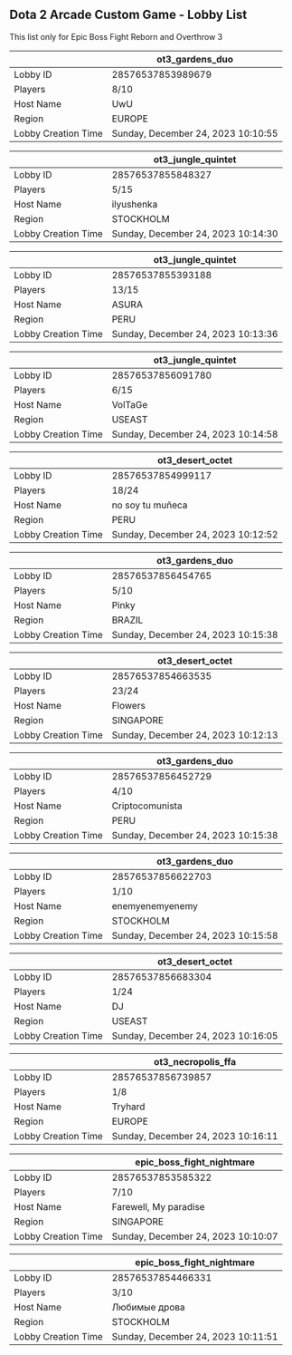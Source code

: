 ## Dota 2 Arcade Custom Game - Lobby List

This list only for Epic Boss Fight Reborn and Overthrow 3

|  | ot3_gardens_duo |
| ------ | ------ |
| Lobby ID | 28576537853989679 |
| Players | 8/10 |
| Host Name | UwU |
| Region | EUROPE |
| Lobby Creation Time | Sunday, December 24, 2023 10:10:55 |


|  | ot3_jungle_quintet |
| ------ | ------ |
| Lobby ID | 28576537855848327 |
| Players | 5/15 |
| Host Name | ilyushenka |
| Region | STOCKHOLM |
| Lobby Creation Time | Sunday, December 24, 2023 10:14:30 |


|  | ot3_jungle_quintet |
| ------ | ------ |
| Lobby ID | 28576537855393188 |
| Players | 13/15 |
| Host Name | ASURA |
| Region | PERU |
| Lobby Creation Time | Sunday, December 24, 2023 10:13:36 |


|  | ot3_jungle_quintet |
| ------ | ------ |
| Lobby ID | 28576537856091780 |
| Players | 6/15 |
| Host Name | VolTaGe |
| Region | USEAST |
| Lobby Creation Time | Sunday, December 24, 2023 10:14:58 |


|  | ot3_desert_octet |
| ------ | ------ |
| Lobby ID | 28576537854999117 |
| Players | 18/24 |
| Host Name | no soy tu muñeca |
| Region | PERU |
| Lobby Creation Time | Sunday, December 24, 2023 10:12:52 |


|  | ot3_gardens_duo |
| ------ | ------ |
| Lobby ID | 28576537856454765 |
| Players | 5/10 |
| Host Name | Pinky |
| Region | BRAZIL |
| Lobby Creation Time | Sunday, December 24, 2023 10:15:38 |


|  | ot3_desert_octet |
| ------ | ------ |
| Lobby ID | 28576537854663535 |
| Players | 23/24 |
| Host Name | Flowers |
| Region | SINGAPORE |
| Lobby Creation Time | Sunday, December 24, 2023 10:12:13 |


|  | ot3_gardens_duo |
| ------ | ------ |
| Lobby ID | 28576537856452729 |
| Players | 4/10 |
| Host Name | Criptocomunista |
| Region | PERU |
| Lobby Creation Time | Sunday, December 24, 2023 10:15:38 |


|  | ot3_gardens_duo |
| ------ | ------ |
| Lobby ID | 28576537856622703 |
| Players | 1/10 |
| Host Name | enemyenemyenemy |
| Region | STOCKHOLM |
| Lobby Creation Time | Sunday, December 24, 2023 10:15:58 |


|  | ot3_desert_octet |
| ------ | ------ |
| Lobby ID | 28576537856683304 |
| Players | 1/24 |
| Host Name | DJ |
| Region | USEAST |
| Lobby Creation Time | Sunday, December 24, 2023 10:16:05 |


|  | ot3_necropolis_ffa |
| ------ | ------ |
| Lobby ID | 28576537856739857 |
| Players | 1/8 |
| Host Name | Tryhard |
| Region | EUROPE |
| Lobby Creation Time | Sunday, December 24, 2023 10:16:11 |


|  | epic_boss_fight_nightmare |
| ------ | ------ |
| Lobby ID | 28576537853585322 |
| Players | 7/10 |
| Host Name | Farewell, My paradise |
| Region | SINGAPORE |
| Lobby Creation Time | Sunday, December 24, 2023 10:10:07 |


|  | epic_boss_fight_nightmare |
| ------ | ------ |
| Lobby ID | 28576537854466331 |
| Players | 3/10 |
| Host Name | Любимые дрова |
| Region | STOCKHOLM |
| Lobby Creation Time | Sunday, December 24, 2023 10:11:51 |


